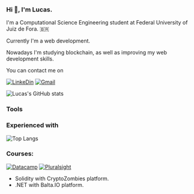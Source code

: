 ### Hi 👋, I'm Lucas. 

I'm a Computational Science Engineering student at Federal University of Juiz de Fora. 🇧🇷

Currently I'm a web development.

Nowadays I'm studying blockchain, as well as improving my web development skills.

You can contact me on

[![LinkeDin](https://img.shields.io/badge/LinkedIn-0077B5?style=for-the-badge&logo=linkedin&logoColor=white
)](https://www.linkedin.com/in/lucasestevesr/)
[![Gmail](https://img.shields.io/badge/Gmail-D14836?style=for-the-badge&logo=gmail&logoColor=white)](mailto:lucas.esteves@engenharia.ufjf.br)


![Lucas's GitHub stats](https://github-readme-stats.vercel.app/api?username=lucasestevesr&show_icons=true&theme=tokyonight)


### Tools

### Experienced with  






![Top Langs](https://github-readme-stats.vercel.app/api/top-langs/?username=lucasestevesr&langs_count=10&hide=TeXt&hide_border=true&theme=tokyonight)

### Courses:
[![Datacamp](https://img.shields.io/badge/Datacamp-05192D?style=for-the-badge&logo=datacamp&logoColor=03E860)](https://www.datacamp.com/profile/lucasesteves)
[![Pluralsight](https://img.shields.io/badge/Pluralsight-EE3057?style=for-the-badge&logo=pluralsight&logoColor=white)](https://app.pluralsight.com/profile/lucas-estevesdosreis)

- Solidity with CryptoZombies platform.
- .NET with Balta.IO platform.




